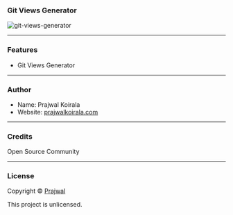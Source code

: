 ### Git Views Generator

![git-views-generator](https://visitor-badge.glitch.me/badge?page_id=complexorganizations.git-views-generator)

---
### Features
- Git Views Generator

---
### Author
* Name: Prajwal Koirala
* Website: [prajwalkoirala.com](https://www.prajwalkoirala.com)

---	
### Credits
Open Source Community

---
### License
Copyright © [Prajwal](https://github.com/prajwal-koirala)

This project is unlicensed.
